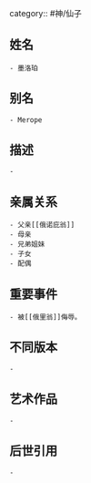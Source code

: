 category:: #神/仙子
## 姓名
	- 墨洛珀
## 别名
	- Merope
## 描述
	-
## 亲属关系
	- 父亲[[俄诺庇翁]]
	- 母亲
	- 兄弟姐妹
	- 子女
	- 配偶
## 重要事件
	- 被[[俄里翁]]侮辱。
## 不同版本
	-
## 艺术作品
	-
## 后世引用
	-
